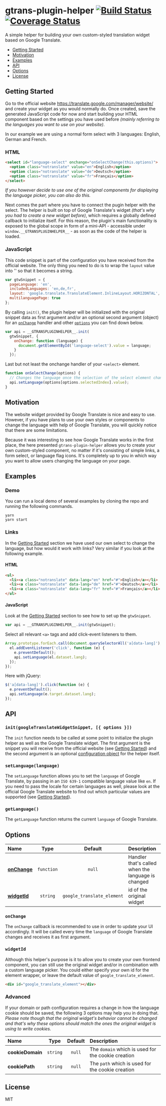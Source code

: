 # gtrans-plugin-helper [![Build Status](https://travis-ci.org/ndresx/gtrans-plugin-helper.svg?branch=master)](https://travis-ci.org/ndresx/gtrans-plugin-helper) [![Coverage Status](https://coveralls.io/repos/github/ndresx/gtrans-plugin-helper/badge.svg?branch=master)](https://coveralls.io/github/ndresx/gtrans-plugin-helper?branch=master)
A simple helper for building your own custom-styled translation widget based on Google Translate.

* [Getting Started](#getting-started)
* [Motivation](#motivation)
* [Examples](#examples)
* [API](#api)
* [Options](#options)
* [License](#license)

## Getting Started

Go to the official website https://translate.google.com/manager/website/ and create your widget as you would normally do. Once created, save the generated JavaScript code for now and start building your HTML component based on the settings you have used before _(mainly referring to the languages you want to use on your website)_.

In our example we are using a normal form select with 3 languages: English, German and French.

### HTML

```html
<select id="language-select" onchange="onSelectChange(this.options)">
  <option class="notranslate" value="en">English</option>
  <option class="notranslate" value="de">Deutsch</option>
  <option class="notranslate" value="fr">Français</option>
</select>
```

_If you however decide to use one of the original components for displaying the language picker, you can also do this._

Next comes the part where you have to connect the pugin helper with the select. The helper is built on top of Google Translate's widget _(that's why you had to create a new widget before)_, which requires a globally defined callback to initialize itself. For this reason, the plugin's main functionality is exposed to the global scope in form of a mini-API - accessible under `window.__GTRANSPLUGINHELPER__` - as soon as the code of the helper is loaded.

### JavaScript

This code snippet is part of the configuration you have received from the official website. The only thing you need to do is to wrap the `layout` value into '' so that it becomes a string.
```js
var gtwSnippet = {
  pageLanguage: 'en',
  includedLanguages: 'en,de,fr',
  layout: 'google.translate.TranslateElement.InlineLayout.HORIZONTAL',
  multilanguagePage: true
};
```
By calling `init()`, the plugin helper will be initialized with the original snippet data as first argument and/or an optional second argument (object) for an [`onChange`](#onchange) handler and other [`options`](#options) you can find down below.
```js
var api = __GTRANSPLUGINHELPER__.init(
  gtwSnippet, {
    onChange: function (language) {
      document.getElementById('language-select').value = language;
    }
  });
```
Last but not least the onchange handler of your `<select>` element.
```js
function onSelectChange(options) {
  // Changes the language once the selection of the select element changes
  api.setLanguage(options[options.selectedIndex].value);
}
```

## Motivation

The website widget provided by Google Translate is nice and easy to use. However, if you have plans to use your own styles or components to change the language with help of Google Translate, you will quickly notice that there are some limitations.

Because it was interesting to see how Google Translate works in the first place, the here presented `gtrans-plugin-helper` allows you to create your own custom-styled component, no matter if it's consisting of simple links, a form select, or language flag icons. It's completely up to you in which way you want to allow users changing the language on your page.

## Examples

### Demo
You can run a local demo of several examples by cloning the repo and running the following commands.
```
yarn
yarn start
```

### Links
In the [Getting Started](#getting-started) section we have used our own select to change the language, but how would it work with links? Very similar if you look at the following example.

#### HTML
```html
<ul>
  <li><a class="notranslate" data-lang="en" href="#">English</a></li>
  <li><a class="notranslate" data-lang="de" href="#">Deutsch</a></li>
  <li><a class="notranslate" data-lang="fr" href="#">Français</a></li>
</ul>
```

#### JavaScript
Look at the [Getting Started](#getting-started) section to see how to set up the `gtwSnippet`.
```js
var api = __GTRANSPLUGINHELPER__.init(gtwSnippet);
```
Select all relevant `<a>` tags and add click-event listeners to them.
```js
Array.prototype.forEach.call(document.querySelectorAll('a[data-lang]'), function (el) {
  el.addEventListener('click', function (e) {
    e.preventDefault();
    api.setLanguage(el.dataset.lang);
  });
});
```
Here with jQuery:
```js
$('a[data-lang]').click(function (e) {
  e.preventDefault();
  api.setLanguage(e.target.dataset.lang);
});
```

## API

### `init(googleTranslateWidgetSnippet, [{ options }])`
The `init` function needs to be called at some point to initialize the plugin helper as well as the Google Translate widget. The first argument is the snippet you will receive from the official website (see [Getting Started](#getting-started)) and the second argument is an optional [configuration object](#options) for the helper itself.

### `setLanguage(language)`
The `setLanguage` function allows you to set the `language` of Google Translate, by passing in an `ISO 639-1` compatible language value like `en`. If you need to pass the locale for certain languages as well, please look at the official Google Translate website to find out which particular values are supported (see [Getting Started](#getting-started)).

### `getLanguage()`
The `getLanguage` function returns the current `language` of Google Translate.

## Options

|Name|Type|Default|Description|
|:--|:--:|:-----:|:----------|
|[**onChange**](#onchange) |`function`|`null`|Handler that's called when the language is changed|
|[**widgetId**](#widgetid)|`string`|`google_translate_element`|id of the original widget|

### `onChange`
The `onChange` callback is recommended to use in order to update your UI accordingly. It will be called every time the `language` of Google Translate changes and receives it as first argument.

### `widgetId`
Although this helper's purpose is it to allow you to create your own frontend component, you can still use the original widget and/or in combination with a custom language picker. You could either specify your own id for the element wrapper, or leave the default value of `google_translate_element`.

```html
<div id="google_translate_element"></div>
```

### Advanced
If your domain or path configuration requires a change in how the language cookie should be saved, the following 3 options may help you in doing that. _Please note though that the original widget's behavior cannot be changed and that's why these options should match the ones the original widget is using to write cookies._

|Name|Type|Default|Description|
|:--|:--:|:-----:|:----------|
|**cookieDomain**|`string`|`null`|The `domain` which is used for the cookie creation|
|**cookiePath**|`string`|`null`|The `path` which is used for the cookie creation|

## License

MIT

[npm]: https://img.shields.io/npm/v/gtrans-plugin-helper.svg
[npm-url]: https://npmjs.com/package/gtrans-plugin-helper
